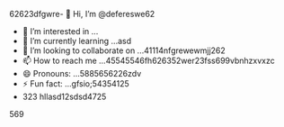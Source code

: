 62623dfgwre- 👋 Hi, I’m @defereswe62
- 👀 I’m interested in ...
- 🌱 I’m currently learning ...asd
- 💞️ I’m looking to collaborate on ...41114nfgrewewmjj262
- 📫 How to reach me ...45545546fh626352wer23fss699vbnhzxvxzc
- 😄 Pronouns: ...5885656226zdv
- ⚡ Fun fact: ...gfsio;54354125
- 323
hllasd12sdsd4725
<!---fds45
defereswe/defereswe is a ✨ special ✨ repository because its `README.md` (this6656 file) appears on your GitHub profile.
You can click the Preview link to take a look at your changes.58589566
--->
569

